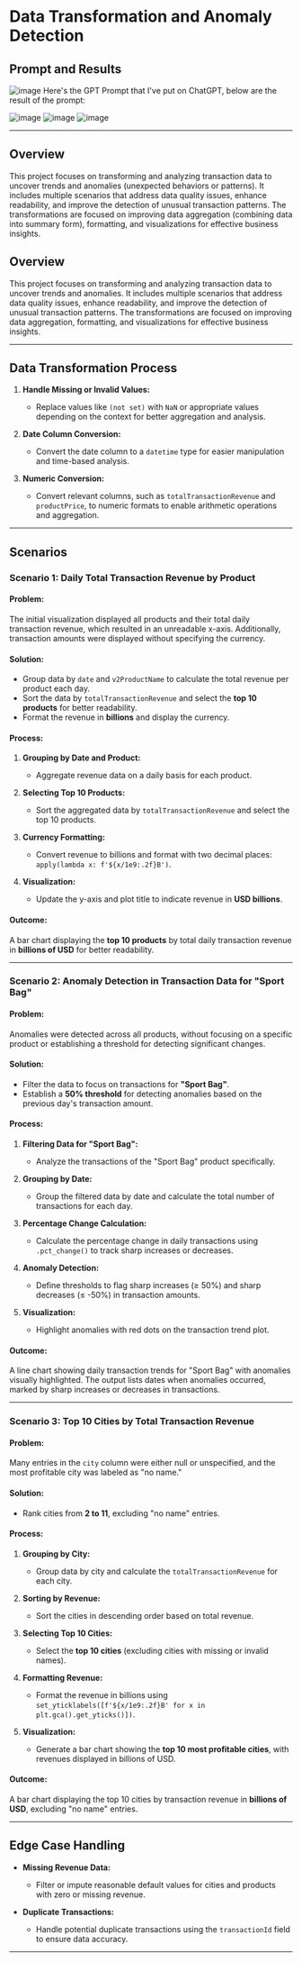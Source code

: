 # Data Transformation and Anomaly Detection

## Prompt and Results

![image](https://github.com/user-attachments/assets/53886c4d-dbb5-46cc-bf01-c609062b0947)
Here's the GPT Prompt that I've put on ChatGPT, below are the result of the prompt:

![image](https://github.com/user-attachments/assets/55e8076c-527b-4ae1-b95c-6c7b5061a2e4)
![image](https://github.com/user-attachments/assets/ad899ee7-4325-449f-913e-3275e77be7ac)
![image](https://github.com/user-attachments/assets/45ef9410-5011-44a5-b20c-fe73440b2eaa)

---

## Overview

This project focuses on transforming and analyzing transaction data to uncover trends and anomalies (unexpected behaviors or patterns). It includes multiple scenarios that address data quality issues, enhance readability, and improve the detection of unusual transaction patterns. The transformations are focused on improving data aggregation (combining data into summary form), formatting, and visualizations for effective business insights.


## Overview

This project focuses on transforming and analyzing transaction data to uncover trends and anomalies. It includes multiple scenarios that address data quality issues, enhance readability, and improve the detection of unusual transaction patterns. The transformations are focused on improving data aggregation, formatting, and visualizations for effective business insights.

---

## Data Transformation Process

1. **Handle Missing or Invalid Values:**
   - Replace values like `(not set)` with `NaN` or appropriate values depending on the context for better aggregation and analysis.

2. **Date Column Conversion:**
   - Convert the date column to a `datetime` type for easier manipulation and time-based analysis.

3. **Numeric Conversion:**
   - Convert relevant columns, such as `totalTransactionRevenue` and `productPrice`, to numeric formats to enable arithmetic operations and aggregation.

---

## Scenarios

### Scenario 1: Daily Total Transaction Revenue by Product

#### Problem:
The initial visualization displayed all products and their total daily transaction revenue, which resulted in an unreadable x-axis. Additionally, transaction amounts were displayed without specifying the currency.

#### Solution:
- Group data by `date` and `v2ProductName` to calculate the total revenue per product each day.
- Sort the data by `totalTransactionRevenue` and select the **top 10 products** for better readability.
- Format the revenue in **billions** and display the currency.

#### Process:
1. **Grouping by Date and Product:**
   - Aggregate revenue data on a daily basis for each product.
   
2. **Selecting Top 10 Products:**
   - Sort the aggregated data by `totalTransactionRevenue` and select the top 10 products.
   
3. **Currency Formatting:**
   - Convert revenue to billions and format with two decimal places: `apply(lambda x: f'${x/1e9:.2f}B')`.
   
4. **Visualization:**
   - Update the y-axis and plot title to indicate revenue in **USD billions**.

#### Outcome:
A bar chart displaying the **top 10 products** by total daily transaction revenue in **billions of USD** for better readability.

---

### Scenario 2: Anomaly Detection in Transaction Data for "Sport Bag"

#### Problem:
Anomalies were detected across all products, without focusing on a specific product or establishing a threshold for detecting significant changes.

#### Solution:
- Filter the data to focus on transactions for **"Sport Bag"**.
- Establish a **50% threshold** for detecting anomalies based on the previous day's transaction amount.

#### Process:
1. **Filtering Data for "Sport Bag":**
   - Analyze the transactions of the "Sport Bag" product specifically.
   
2. **Grouping by Date:**
   - Group the filtered data by date and calculate the total number of transactions for each day.
   
3. **Percentage Change Calculation:**
   - Calculate the percentage change in daily transactions using `.pct_change()` to track sharp increases or decreases.
   
4. **Anomaly Detection:**
   - Define thresholds to flag sharp increases (≥ 50%) and sharp decreases (≤ -50%) in transaction amounts.
   
5. **Visualization:**
   - Highlight anomalies with red dots on the transaction trend plot.

#### Outcome:
A line chart showing daily transaction trends for "Sport Bag" with anomalies visually highlighted. The output lists dates when anomalies occurred, marked by sharp increases or decreases in transactions.

---

### Scenario 3: Top 10 Cities by Total Transaction Revenue

#### Problem:
Many entries in the `city` column were either null or unspecified, and the most profitable city was labeled as "no name."

#### Solution:
- Rank cities from **2 to 11**, excluding "no name" entries.

#### Process:
1. **Grouping by City:**
   - Group data by city and calculate the `totalTransactionRevenue` for each city.
   
2. **Sorting by Revenue:**
   - Sort the cities in descending order based on total revenue.
   
3. **Selecting Top 10 Cities:**
   - Select the **top 10 cities** (excluding cities with missing or invalid names).
   
4. **Formatting Revenue:**
   - Format the revenue in billions using `set_yticklabels([f'${x/1e9:.2f}B' for x in plt.gca().get_yticks()])`.

5. **Visualization:**
   - Generate a bar chart showing the **top 10 most profitable cities**, with revenues displayed in billions of USD.

#### Outcome:
A bar chart displaying the top 10 cities by transaction revenue in **billions of USD**, excluding "no name" entries.

---

## Edge Case Handling

- **Missing Revenue Data:**
  - Filter or impute reasonable default values for cities and products with zero or missing revenue.
  
- **Duplicate Transactions:**
  - Handle potential duplicate transactions using the `transactionId` field to ensure data accuracy.

---
